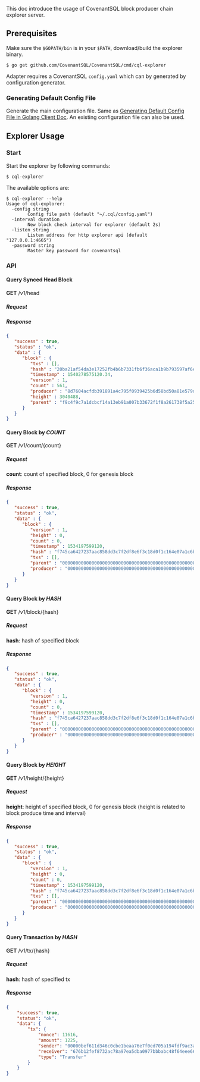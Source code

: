 This doc introduce the usage of CovenantSQL block producer chain explorer server.

## Prerequisites

Make sure the ```$GOPATH/bin``` is in your ```$PATH```, download/build the explorer binary.

```shell
$ go get github.com/CovenantSQL/CovenantSQL/cmd/cql-explorer
```

Adapter requires a CovenantSQL ```config.yaml``` which can by generated by configuration generator.  

### Generating Default Config File

Generate the main configuration file. Same as [Generating Default Config File in Golang Client Doc](https://github.com/CovenantSQL/CovenantSQL/tree/develop/client#generating-default-config-file). An existing configuration file can also be used.

## Explorer Usage

### Start

Start the explorer by following commands:

```shell
$ cql-explorer
```

The available options are:

```shell
$ cql-explorer --help
Usage of cql-explorer:
  -config string
    	Config file path (default "~/.cql/config.yaml")
  -interval duration
    	New block check interval for explorer (default 2s)
  -listen string
    	Listen address for http explorer api (default "127.0.0.1:4665")
  -password string
    	Master key password for covenantsql
```

### API

#### Query Synced Head Block

**GET** /v1/head

##### Request

##### Response

```json
{
   "success" : true,
   "status" : "ok",
   "data" : {
      "block" : {
         "txs" : [],
         "hash" : "20ba21af54da3e17252fb4b6b7331fb6f36aca1b9b793597af6ef46faad34dea",
         "timestamp" : 1540278575120.34,
         "version" : 1,
         "count" : 561,
         "producer" : "8d7604acfdb391891a4c795f0939425b6d58bd50a81e579d15f06ecd381ad549",
         "height" : 3040488,
         "parent" : "f9c4f9c7a1dcbcf14a13eb91a007b33672f1f8a261738f5a25fee27c3ccaa584"
      }
   }
}
```

#### Query Block by _COUNT_

**GET** /v1/count/{count}

##### Request

__count__: count of specified block, 0 for genesis block

##### Response

```json
{
   "success" : true,
   "status" : "ok",
   "data" : {
      "block" : {
         "version" : 1,
         "height" : 0,
         "count" : 0,
         "timestamp" : 1534197599120,
         "hash" : "f745ca6427237aac858dd3c7f2df8e6f3c18d0f1c164e07a1c6b8eebeba6b154",
         "txs" : [],
         "parent" : "0000000000000000000000000000000000000000000000000000000000000001",
         "producer" : "0000000000000000000000000000000000000000000000000000000000000001"
      }
   }
}
```

#### Query Block by _HASH_

**GET** /v1/block/{hash}

##### Request

__hash__: hash of specified block

##### Response

```json
{
   "success" : true,
   "status" : "ok",
   "data" : {
      "block" : {
         "version" : 1,
         "height" : 0,
         "count" : 0,
         "timestamp" : 1534197599120,
         "hash" : "f745ca6427237aac858dd3c7f2df8e6f3c18d0f1c164e07a1c6b8eebeba6b154",
         "txs" : [],
         "parent" : "0000000000000000000000000000000000000000000000000000000000000001",
         "producer" : "0000000000000000000000000000000000000000000000000000000000000001"
      }
   }
}
```

#### Query Block by _HEIGHT_

**GET** /v1/height/{height}

##### Request

__height__: height of specified block, 0 for genesis block (height is related to block produce time and interval)

##### Response

```json
{
   "success" : true,
   "status" : "ok",
   "data" : {
      "block" : {
         "version" : 1,
         "height" : 0,
         "count" : 0,
         "timestamp" : 1534197599120,
         "hash" : "f745ca6427237aac858dd3c7f2df8e6f3c18d0f1c164e07a1c6b8eebeba6b154",
         "txs" : [],
         "parent" : "0000000000000000000000000000000000000000000000000000000000000001",
         "producer" : "0000000000000000000000000000000000000000000000000000000000000001"
      }
   }
}
```

#### Query Transaction by _HASH_

**GET** /v1/tx/{hash}

##### Request

__hash__: hash of specified tx

##### Response

```json
{
    "success": true,
    "status": "ok",
    "data": {
        "tx": {
            "nonce": 11616,
            "amount": 1225,
            "sender": "00000bef611d346c0cbe1beaa76e7f0ed705a194fdf9ac3a248ec70e9c198bf9",
            "receiver": "676b12fef8732ac78a97ea5dba0977bbbabc48f64eee66f09be89a589297e567",
            "type": "Transfer"
        }
    }
}
```
